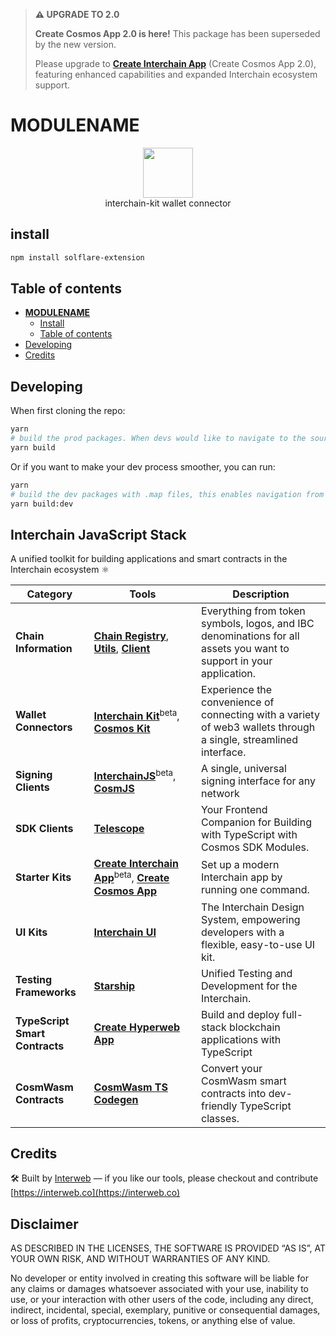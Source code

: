 > **⚠️ UPGRADE TO 2.0**
>
> **Create Cosmos App 2.0 is here!** This package has been superseded by the new version.
>
> Please upgrade to [**Create Interchain App**](https://github.com/hyperweb-io/create-interchain-app) (Create Cosmos App 2.0), featuring enhanced capabilities and expanded Interchain ecosystem support.

# **MODULENAME**

<p align="center">
  <img src="https://user-images.githubusercontent.com/545047/188804067-28e67e5e-0214-4449-ab04-2e0c564a6885.svg" width="80"><br />
    interchain-kit wallet connector
</p>

## install

```sh
npm install solflare-extension
```

## Table of contents

- [**MODULENAME**](#solflare-extension)
  - [Install](#install)
  - [Table of contents](#table-of-contents)
- [Developing](#developing)
- [Credits](#credits)

## Developing

When first cloning the repo:

```sh
yarn
# build the prod packages. When devs would like to navigate to the source code, this will only navigate from references to their definitions (.d.ts files) between packages.
yarn build
```

Or if you want to make your dev process smoother, you can run:

```sh
yarn
# build the dev packages with .map files, this enables navigation from references to their source code between packages.
yarn build:dev
```

## Interchain JavaScript Stack

A unified toolkit for building applications and smart contracts in the Interchain ecosystem ⚛️

| Category                       | Tools                                                                                                                                                                                                     | Description                                                                                                         |
| ------------------------------ | --------------------------------------------------------------------------------------------------------------------------------------------------------------------------------------------------------- | ------------------------------------------------------------------------------------------------------------------- |
| **Chain Information**          | [**Chain Registry**](https://github.com/hyperweb-io/chain-registry), [**Utils**](https://www.npmjs.com/package/@chain-registry/utils), [**Client**](https://www.npmjs.com/package/@chain-registry/client) | Everything from token symbols, logos, and IBC denominations for all assets you want to support in your application. |
| **Wallet Connectors**          | [**Interchain Kit**](https://github.com/hyperweb-io/interchain-kit)<sup>beta</sup>, [**Cosmos Kit**](https://github.com/hyperweb-io/cosmos-kit)                                                           | Experience the convenience of connecting with a variety of web3 wallets through a single, streamlined interface.    |
| **Signing Clients**            | [**InterchainJS**](https://github.com/hyperweb-io/interchainjs)<sup>beta</sup>, [**CosmJS**](https://github.com/cosmos/cosmjs)                                                                            | A single, universal signing interface for any network                                                               |
| **SDK Clients**                | [**Telescope**](https://github.com/hyperweb-io/telescope)                                                                                                                                                 | Your Frontend Companion for Building with TypeScript with Cosmos SDK Modules.                                       |
| **Starter Kits**               | [**Create Interchain App**](https://github.com/hyperweb-io/create-interchain-app)<sup>beta</sup>, [**Create Cosmos App**](https://github.com/hyperweb-io/create-cosmos-app)                               | Set up a modern Interchain app by running one command.                                                              |
| **UI Kits**                    | [**Interchain UI**](https://github.com/hyperweb-io/interchain-ui)                                                                                                                                         | The Interchain Design System, empowering developers with a flexible, easy-to-use UI kit.                            |
| **Testing Frameworks**         | [**Starship**](https://github.com/hyperweb-io/starship)                                                                                                                                                   | Unified Testing and Development for the Interchain.                                                                 |
| **TypeScript Smart Contracts** | [**Create Hyperweb App**](https://github.com/hyperweb-io/create-hyperweb-app)                                                                                                                             | Build and deploy full-stack blockchain applications with TypeScript                                                 |
| **CosmWasm Contracts**         | [**CosmWasm TS Codegen**](https://github.com/CosmWasm/ts-codegen)                                                                                                                                         | Convert your CosmWasm smart contracts into dev-friendly TypeScript classes.                                         |

## Credits

🛠 Built by [Interweb](https://interweb.co) — if you like our tools, please checkout and contribute [https://interweb.co](https://interweb.co)

## Disclaimer

AS DESCRIBED IN THE LICENSES, THE SOFTWARE IS PROVIDED “AS IS”, AT YOUR OWN RISK, AND WITHOUT WARRANTIES OF ANY KIND.

No developer or entity involved in creating this software will be liable for any claims or damages whatsoever associated with your use, inability to use, or your interaction with other users of the code, including any direct, indirect, incidental, special, exemplary, punitive or consequential damages, or loss of profits, cryptocurrencies, tokens, or anything else of value.
